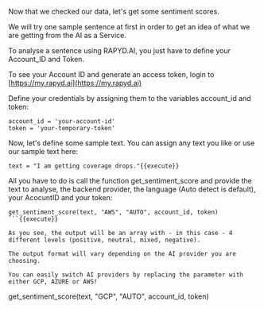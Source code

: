 Now that we checked our data, let's get some sentiment scores. 

We will try one sample sentence at first in order to get an idea of what we are getting from the AI as a Service.

To analyse a sentence using RAPYD.AI, you just have to define your Account_ID and Token. 

To see your Account ID and generate an access token, login to [https://my.rapyd.ai](https://my.rapyd.ai)

Define your credentials by assigning them to the variables account_id and token: 

```
account_id = 'your-account-id'
token = 'your-temporary-token'
```

Now, let's define some sample text. You can assign any text you like or use our sample text here:

```
text = "I am getting coverage drops."{{execute}}
```

All you have to do is call the function get_sentiment_score and provide the text to analyse, the backend provider, the language (Auto detect is default), your AcocuntID and your token:

```
get_sentiment_score(text, "AWS", "AUTO", account_id, token)
```{{execute}}

As you see, the output will be an array with - in this case - 4 different levels (positive, neutral, mixed, negative). 

The output format will vary depending on the AI provider you are choosing. 

You can easily switch AI providers by replacing the parameter with either GCP, AZURE or AWS!

```
get_sentiment_score(text, "GCP", "AUTO", account_id, token)
```{{execute}}